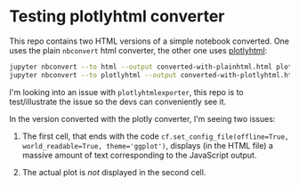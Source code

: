 # Testing plotlyhtml converter

This repo contains two HTML versions of a simple notebook converted. One uses the plain `nbconvert` html converter, the other one uses [plotlyhtml](https://github.com/plotly/plotlyhtmlexporter):

```bash
jupyter nbconvert --to html --output converted-with-plainhtml.html plotly-html-test.ipynb
jupyter nbconvert --to plotlyhtml --output converted-with-plotlyhtml.html plotly-html-test.ipynb
```

I'm looking into an issue with `plotlyhtmlexporter`, this repo is to test/illustrate the issue so the devs can conveniently see it.

In the version converted with the plotly converter, I'm seeing two issues:

1. The first cell, that ends with the code `cf.set_config_file(offline=True, world_readable=True, theme='ggplot')`, displays (in the HTML file) a massive amount of text corresponding to the JavaScript output.

1. The actual plot is *not* displayed in the second cell.

